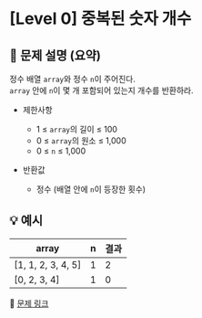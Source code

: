 # [Level 0] 중복된 숫자 개수

## 📝 문제 설명 (요약)
정수 배열 `array`와 정수 `n`이 주어진다.  
`array` 안에 `n`이 몇 개 포함되어 있는지 개수를 반환하라.

- 제한사항  
  - 1 ≤ `array`의 길이 ≤ 100  
  - 0 ≤ `array`의 원소 ≤ 1,000  
  - 0 ≤ `n` ≤ 1,000  

- 반환값  
  - 정수 (배열 안에 `n`이 등장한 횟수)

## 💡 예시
| array | n | 결과 |
|--------|---|------|
| [1, 1, 2, 3, 4, 5] | 1 | 2 |
| [0, 2, 3, 4] | 1 | 0 |

🔗 [문제 링크](https://school.programmers.co.kr/learn/courses/30/lessons/120583)

